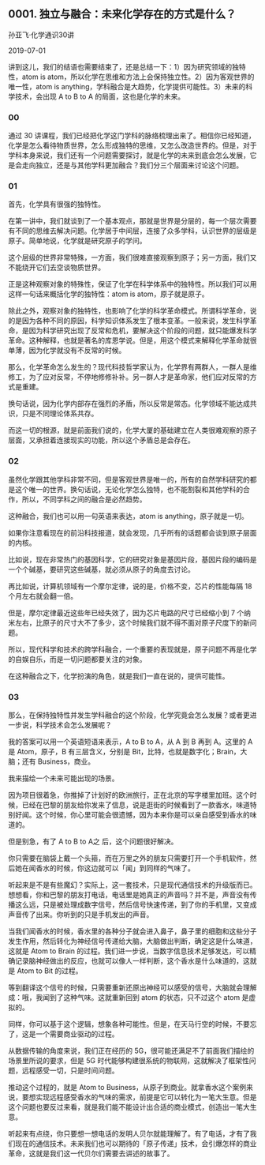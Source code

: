 ## 0001. 独立与融合：未来化学存在的方式是什么？

孙亚飞·化学通识30讲

2019-07-01

讲到这儿，我们的结语也需要结束了，还是总结一下：1）因为研究领域的独特性，atom is atom，所以化学在思维和方法上会保持独立性。2）因为客观世界的唯一性，atom is anything，学科融合是大趋势，化学提供可能性。3）未来的科学技术，会出现 A to B to A 的局面，这也是化学的未来。

### 00

通过 30 讲课程，我们已经把化学这门学科的脉络梳理出来了。相信你已经知道，化学是怎么看待物质世界，怎么形成独特的思维，又怎么改造世界的。但是，对于学科本身来说，我们还有一个问题需要探讨，就是化学的未来到底会怎么发展，它是会走向独立，还是与其他学科更加融合？我们分三个层面来讨论这个问题。

### 01

首先，化学具有很强的独特性。

在第一讲中，我们就谈到了一个基本观点，那就是世界是分层的，每一个层次需要有不同的思维去解决问题。化学居于中间层，连接了众多学科，认识世界的层级是原子。简单地说，化学就是研究原子的学问。

这个层级的世界非常特殊，一方面，我们很难直接观察到原子；另一方面，我们又不能绕开它们去空谈物质世界。

正是这种观察对象的特殊性，保证了化学在科学体系中的独特性。所以我们可以用这样一句话来概括化学的独特性：atom is atom，原子就是原子。

除此之外，观察对象的独特性，也影响了化学的科学革命模式。所谓科学革命，说的是因为各种不同的原因，科学知识体系发生了根本变革。一般来说，发生科学革命，是因为科学研究出现了反常和危机，要解决这个阶段的问题，就只能爆发科学革命。这种解释，也就是著名的库恩学说。但是，用这个模式来解释化学革命就很单薄，因为化学就没有不反常的时候。

那么，化学革命怎么发生的？现代科技哲学家认为，化学界有两群人，一群人是维修工，为了应对反常，不停地修修补补。另一群人才是革命家，他们应对反常的方式是重建。

换句话说，因为化学内部存在强烈的矛盾，所以反常是常态。化学领域不能达成共识，只是不同理论体系共存。

而这一切的根源，就是前面我们说的，化学大厦的基础建立在人类很难观察的原子层面，又承担着连接现实的功能，所以这个矛盾总是会存在。

### 02

虽然化学跟其他学科非常不同，但是客观世界是唯一的，所有的自然学科研究的都是这个唯一的世界。换句话说，无论化学怎么独特，也不能割裂和其他学科的合作，所以，不同学科之间的融合是必然趋势。

这种融合，我们也可以用一句英语来表达，atom is anything，原子就是一切。

如果你注意看现在的前沿科技报道，就会发现，几乎所有的话题都会谈到原子层面的内核。

比如说，现在非常热门的基因科学，它的研究对象是基因片段，基因片段的编码是一个个碱基，要研究这些碱基，就必须从原子的角度去讨论。

再比如说，计算机领域有一个摩尔定律，说的是，价格不变，芯片的性能每隔 18 个月左右就会翻一倍。

但是，摩尔定律最近这些年已经失效了，因为芯片电路的尺寸已经缩小到 7 个纳米左右，比原子的尺寸大不了多少，这个时候我们就不得不面对原子尺度下的新问题。

所以，现代科学和技术的跨学科融合，一个重要的表现就是，原子问题不再是化学的自娱自乐，而是一切问题都要关注的对象。

在这种融合之下，化学扮演的角色，就是我们一直在说的，提供可能性。

### 03

那么，在保持独特性并发生学科融合的这个阶段，化学究竟会怎么发展？或者更进一步说，科学技术会怎么发展呢？

我的答案可以用一个英语短语来表示，A to B to A，从 A 到 B 再到 A。这里的 A 是 Atom，原子，B 有三层含义，分别是 Bit，比特，也就是数字化；Brain，大脑；还有 Business，商业。

我来描绘一个未来可能出现的场景。

因为项目很着急，你推掉了计划好的欧洲旅行，正在北京的写字楼里加班。这个时候，已经在巴黎的朋友给你发来了信息，说是逛街的时候看到了一款香水，味道特别好闻。这个时候，你心里可能会很遗憾，因为本来你是可以亲自感受到香水的味道的。

但是别急，有了 A to B to A之 后，这个问题很好解决。

你只需要在脑袋上戴一个头箍，而在万里之外的朋友只需要打开一个手机软件，然后她在闻香水的时候，你这边就可以「闻」到同样的气味了。

听起来是不是有些魔幻？实际上，这一套技术，只是现代通信技术的升级版而已。想想看，你和巴黎的朋友打电话，电话里是她真正的声音吗？并不是，声音没有传播这么远，只是被处理成数字信号，然后信号快速传递，到了你的手机里，又变成声音传了出来。你听到的只是手机发出的声音。

当我们闻香水的时候，香水里的各种分子就会进入鼻子，鼻子里的细胞和这些分子发生作用，然后转化为神经信号传递给大脑，大脑做出判断，确定这是什么味道，这就是 Atom to Brain 的过程。我们进一步说，当数字信息技术足够发达，可以精确记录脑神经做出的反应，也就可以像人一样判断，这个香水是什么味道的，这就是 Atom to Bit 的过程。

等到翻译这个信号的时候，只需要重新还原出神经可以感受的信号，大脑就会理解成：哦，我闻到了这种气味。这就重新回到 atom 的状态，只不过这个 atom 是虚拟的。

同样，你可以基于这个逻辑，想象各种可能性。但是，在天马行空的时候，不要忘了，这是一个需要商业驱动的过程。

从数据传输的角度来说，我们正在经历的 5G，很可能还满足不了前面我们描绘的场景里所说的要求，但是 5G 时代能够构建很系统的物联网，这就解决了框架性问题，远程感受一切，只是时间问题。

推动这个过程的，就是 Atom to Business，从原子到商业。就拿香水这个案例来说，要想实现远程感受香水的气味的需求，前提是它可以转化为一笔大生意。但是这个问题也要反过来看，就是我们能不能设计出合适的商业模式，创造出一笔大生意。

听起来有点绕，你只要想一想电话的发明人贝尔就能理解了。有了电话，才有了我们现在的通信技术。未来我们也可以期待的「原子传递」技术，会引爆怎样的商业革命，这就是我们这一代贝尔们需要去讲述的故事了。